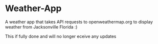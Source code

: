 # Weather-App
A weather app that takes API requests to openweathermap.org to display weather from Jacksonville Florida :)


This if fully done and will no longer eceive any updates
